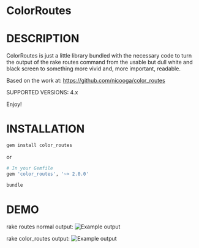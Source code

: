 ColorRoutes
===========

# DESCRIPTION

ColorRoutes is just a little library bundled with the necessary code to turn the output of the rake routes command from the usable but dull white and black screen to something more vivid and, more important, readable.

Based on the work at: https://github.com/nicooga/color_routes

SUPPORTED VERSIONS: 4.x

Enjoy!

# INSTALLATION
```bash
gem install color_routes
```
or
```ruby
# In your Gemfile
gem 'color_routes', '~> 2.0.0'
```
```bash
bundle
```

# DEMO

rake routes normal output: 
<img src="https://imgur.com/BeKHDbB" title="Example output" alt="Example output" />

rake color_routes output:
<img src="https://imgur.com/xlpTPtB" title="Example output" alt="Example output" />
